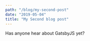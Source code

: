 ```yaml
---
path: "/blog/my-second-post"
date: "2019-05-04"
title: "My Second blog post"
---
```

Has anyone hear about GatsbyJS yet?
